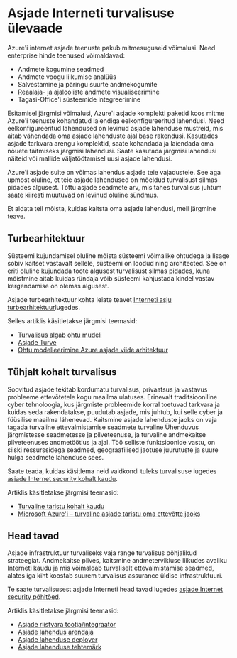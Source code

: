 <properties
   pageTitle="Asjade Interneti turvalisuse ülevaade | Microsoft Azure'i"
   description=" Azure'i internet asjade teenuste pakub mitmesuguseid võimalusi. See artikkel aitab teil mõista, kuidas kaitsta oma asjade lahenduste Azure. "
   services="security"
   documentationCenter="na"
   authors="TomShinder"
   manager="MBaldwin"
   editor="TomSh"/>

<tags
   ms.service="security"
   ms.devlang="na"
   ms.topic="article"
   ms.tgt_pltfrm="na"
   ms.workload="na"
   ms.date="08/09/2016"
   ms.author="terrylan"/>

# <a name="internet-of-things-security-overview"></a>Asjade Interneti turvalisuse ülevaade

Azure'i internet asjade teenuste pakub mitmesuguseid võimalusi. Need enterprise hinde teenused võimaldavad:

- Andmete kogumine seadmed
- Andmete voogu liikumise analüüs
- Salvestamine ja päringu suurte andmekogumite
- Reaalaja- ja ajalooliste andmete visualiseerimine
- Tagasi-Office'i süsteemide integreerimine

Esitamisel järgmisi võimalusi, Azure'i asjade komplekti paketid koos mitme Azure'i teenuste kohandatud laiendiga eelkonfigureeritud lahendusi. Need eelkonfigureeritud lahendused on levinud asjade lahenduse mustreid, mis aitab vähendada oma asjade lahenduste ajal base rakendusi. Kasutades asjade tarkvara arengu komplektid, saate kohandada ja laiendada oma nõuete täitmiseks järgmisi lahendusi. Saate kasutada järgmisi lahendusi näiteid või mallide väljatöötamisel uusi asjade lahendusi.

Azure'i asjade suite on võimas lahendus asjade teie vajadustele. See aga upmost oluline, et teie asjade lahendused on mõeldud turvalisust silmas pidades algusest. Tõttu asjade seadmete arv, mis tahes turvalisus juhtum saate kiiresti muutuvad on levinud oluline sündmus.

Et aidata teil mõista, kuidas kaitsta oma asjade lahendusi, meil järgmine teave.

## <a name="security-architecture"></a>Turbearhitektuur

Süsteemi kujundamisel oluline mõista süsteemi võimalike ohtudega ja lisage sobiv kaitset vastavalt sellele, süsteemi on loodud ning architected. See on eriti oluline kujundada toote algusest turvalisust silmas pidades, kuna mõistmine aitab kuidas ründaja võib süsteemi kahjustada kindel vastav kergendamise on olemas algusest.

Asjade turbearhitektuur kohta leiate teavet [Interneti asju turbearhitektuur](../iot-suite/iot-security-architecture.md)lugedes.

Selles artiklis käsitletakse järgmisi teemasid:

- [Turvalisus algab ohtu mudeli](../iot-suite/iot-security-architecture.md#security-starts-with-a-threat-model)
- [Asjade Turve](../iot-suite/iot-security-architecture.md#security-in-iot)
- [Ohtu modelleerimine Azure asjade viide arhitektuur](../iot-suite/iot-security-architecture.md#threat-modeling-the-azure-iot-reference-architecture)

## <a name="security-from-the-ground-up"></a>Tühjalt kohalt turvalisus

Soovitud asjade tekitab kordumatu turvalisus, privaatsus ja vastavus probleeme ettevõtetele kogu maailma ulatuses. Erinevalt traditsiooniline cyber tehnoloogia, kus järgmiste probleemide korral toetuvad tarkvara ja kuidas seda rakendatakse, puudutab asjade, mis juhtub, kui selle cyber ja füüsilise maailma lähenevad. Kaitsmine asjade lahenduste jaoks on vaja tagada turvaline ettevalmistamise seadmete turvaline Ühenduvus järgmistesse seadmetesse ja pilveteenuse, ja turvaline andmekaitse pilveteenuses andmetöötlus ja ajal. Töö selliste funktsioonide vastu, on siiski ressurssidega seadmed, geograafilised jaotuse juurutuste ja suure hulga seadmete lahenduse sees.

Saate teada, kuidas käsitlema neid valdkondi tuleks turvalisuse lugedes [asjade Internet security kohalt kaudu](../iot-suite/securing-iot-ground-up.md).

Artiklis käsitletakse järgmisi teemasid:

- [Turvaline taristu kohalt kaudu](../iot-suite/securing-iot-ground-up.md#secure-infrastructure-from-the-ground-up)
- [Microsoft Azure'i – turvaline asjade taristu oma ettevõtte jaoks](../iot-suite/securing-iot-ground-up.md#microsoft-azure---secure-iot-infrastructure-for-your-business)

## <a name="best-practices"></a>Head tavad

Asjade infrastruktuur turvaliseks vaja range turvalisus põhjalikud strateegiat. Andmekaitse pilves, kaitsmine andmetervikluse liikudes avaliku Interneti kaudu ja mis võimaldab turvaliselt ettevalmistamise seadmed, alates iga kiht koostab suurem turvalisus assurance üldise infrastruktuuri.

Te saate turvalisusest asjade Interneti head tavad lugedes [asjade Internet security põhitõed](../iot-suite/iot-security-best-practices.md).

Artiklis käsitletakse järgmisi teemasid:

- [Asjade riistvara tootja/integraator](../iot-suite/iot-security-best-practices.md#iot-hardware-manufacturerintegrator)
- [Asjade lahendus arendaja](../iot-suite/iot-security-best-practices.md#iot-solution-developer)
- [Asjade lahenduse deployer](../iot-suite/iot-security-best-practices.md#iot-solution-deployer)
- [Asjade lahenduse tehtemärk](../iot-suite/iot-security-best-practices.md#iot-solution-operator)
